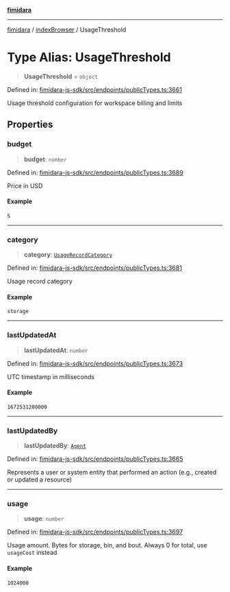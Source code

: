 [**fimidara**](../../README.md)

***

[fimidara](../../modules.md) / [indexBrowser](../README.md) / UsageThreshold

# Type Alias: UsageThreshold

> **UsageThreshold** = `object`

Defined in: [fimidara-js-sdk/src/endpoints/publicTypes.ts:3661](https://github.com/softkave/fimidara/blob/feac071900ab8644442d355e5cb5db9df2f34600/fimidara-js-sdk/src/endpoints/publicTypes.ts#L3661)

Usage threshold configuration for workspace billing and limits

## Properties

### budget

> **budget**: `number`

Defined in: [fimidara-js-sdk/src/endpoints/publicTypes.ts:3689](https://github.com/softkave/fimidara/blob/feac071900ab8644442d355e5cb5db9df2f34600/fimidara-js-sdk/src/endpoints/publicTypes.ts#L3689)

Price in USD

#### Example

```
5
```

***

### category

> **category**: [`UsageRecordCategory`](UsageRecordCategory.md)

Defined in: [fimidara-js-sdk/src/endpoints/publicTypes.ts:3681](https://github.com/softkave/fimidara/blob/feac071900ab8644442d355e5cb5db9df2f34600/fimidara-js-sdk/src/endpoints/publicTypes.ts#L3681)

Usage record category

#### Example

```
storage
```

***

### lastUpdatedAt

> **lastUpdatedAt**: `number`

Defined in: [fimidara-js-sdk/src/endpoints/publicTypes.ts:3673](https://github.com/softkave/fimidara/blob/feac071900ab8644442d355e5cb5db9df2f34600/fimidara-js-sdk/src/endpoints/publicTypes.ts#L3673)

UTC timestamp in milliseconds

#### Example

```
1672531200000
```

***

### lastUpdatedBy

> **lastUpdatedBy**: [`Agent`](Agent.md)

Defined in: [fimidara-js-sdk/src/endpoints/publicTypes.ts:3665](https://github.com/softkave/fimidara/blob/feac071900ab8644442d355e5cb5db9df2f34600/fimidara-js-sdk/src/endpoints/publicTypes.ts#L3665)

Represents a user or system entity that performed an action (e.g., created or updated a resource)

***

### usage

> **usage**: `number`

Defined in: [fimidara-js-sdk/src/endpoints/publicTypes.ts:3697](https://github.com/softkave/fimidara/blob/feac071900ab8644442d355e5cb5db9df2f34600/fimidara-js-sdk/src/endpoints/publicTypes.ts#L3697)

Usage amount. Bytes for storage, bin, and bout. Always 0 for total, use `usageCost` instead

#### Example

```
1024000
```

